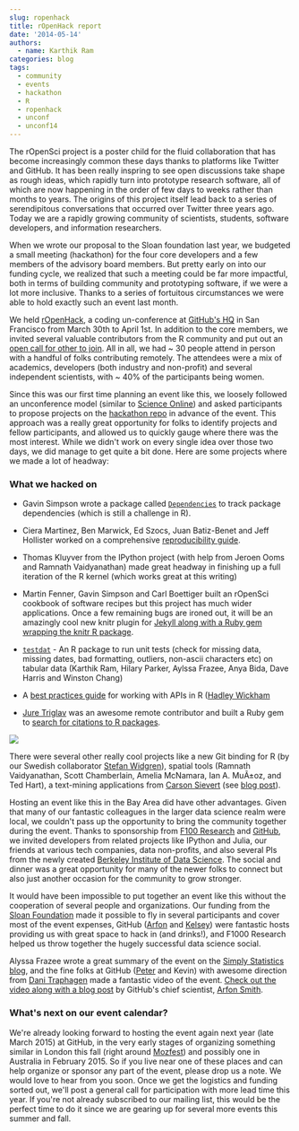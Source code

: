 ```yaml
---
slug: ropenhack
title: rOpenHack report
date: '2014-05-14'
authors:
  - name: Karthik Ram
categories: blog
tags:
  - community
  - events
  - hackathon
  - R
  - ropenhack
  - unconf
  - unconf14
---
```


The rOpenSci project is a poster child for the fluid collaboration that has become increasingly common these days thanks to platforms like Twitter and GitHub. It has been really inspring to see open discussions take shape as rough ideas, which rapidly turn into prototype research software, all of which are now happening in the order of few days to weeks rather than months to years. The origins of this project itself lead back to a series of serendipitous conversations that occurred over Twitter three years ago. Today we are a rapidly growing community of scientists, students, software developers, and information researchers.

When we wrote our proposal to the Sloan foundation last year, we budgeted a small meeting (hackathon) for the four core developers and a few members of the advisory board members. But pretty early on into our funding cycle, we realized that such a meeting could be far more impactful, both in terms of building community and prototyping software, if we were a lot more inclusive. Thanks to a series of fortuitous circumstances we were able to hold exactly such an event last month.

We held [rOpenHack](http://ropensci.github.io/hackathon/), a coding un-conference at [GitHub's HQ](https://foursquare.com/v/github-hq-30/50f75cc0e4b07201af25590d) in San Francisco from March 30th to April 1st. In addition to the core members, we invited several valuable contributors from the R community and put out an [open call for other to join](http://ropensci.org/blog/2014/02/10/ropensci-hackathon/). All in all, we had ~ 30 people attend in person with a handful of folks contributing remotely. The attendees were a mix of academics, developers (both industry and non-profit) and several independent scientists, with ~ 40% of the participants being women.

Since this was our first time planning an event like this, we loosely followed an unconference model (similar to [Science Online](http://scienceonline.com/)) and asked participants to propose projects on the [hackathon repo](https://github.com/ropensci/hackathon/issues) in advance of the event. This approach was a really great opportunity for folks to identify projects and fellow participants, and allowed us to quickly gauge where there was the most interest. While we didn't work on every single idea over those two days, we did manage to get quite a bit done. Here are some projects where we made a lot of headway:

### What we hacked on

- Gavin Simpson wrote a package called [`Dependencies`](https://github.com/ropensci/dependencies) to track package dependencies (which is still a challenge in R).

- Ciera Martinez, Ben Marwick, Ed Szocs, Juan Batiz-Benet and Jeff Hollister worked on a  comprehensive [reproducibility guide](https://github.com/ropensci/reproducibility-guide).

- Thomas Kluyver from the IPython project (with help from Jeroen Ooms and Ramnath Vaidyanathan) made great headway in finishing up a full iteration of the R kernel (which works great at this writing)

- Martin Fenner, Gavin Simpson and Carl Boettiger built an rOpenSci cookbook of software recipes but this project has much wider applications. Once a few remaining bugs are ironed out, it will be an amazingly cool new knitr plugin for [Jekyll along with a Ruby gem wrapping the knitr R package](https://github.com/ropensci/docs).

- [`testdat`](https://github.com/ropensci/testdat) - An R package to run unit tests (check for missing data, missing dates, bad formatting, outliers, non-ascii characters etc) on tabular data (Karthik Ram, Hilary Parker, Aylssa Frazee, Anya Bida, Dave Harris and Winston Chang)

- A [best practices guide](https://github.com/hadley/httr/blob/master/vignettes/api-packages.Rmd) for working with APIs in R ([Hadley Wickham](http://had.co.nz/)

- [Jure Triglav](http://www.juretriglav.si/) was an awesome remote contributor and built a Ruby gem to [search for citations to R packages](https://github.com/ScienceToolbox/code_citations).</div>

<div class="full_fig"><a href="https://www.youtube.com/watch?v=iUcm5COsKJo&nofeather=True"><img src="/assets/blog-images/2014-05-13-ropenhack/hackathon.jpg"></a></div><div class="col-sm-8 col-sm-offset-2">

There were several other really cool projects like a new Git binding for R (by our Swedish collaborator [Stefan Widgren](https://github.com/stewid)), spatial tools (Ramnath Vaidyanathan, Scott Chamberlain, Amelia McNamara, Ian A. MuÃ±oz, and Ted Hart), a text-mining applications from [Carson Sievert](http://cpsievert.github.io/) (see [blog post](http://ropensci.org/blog/2014/04/16/topic-modeling-in-R/)).

Hosting an event like this in the Bay Area did have other advantages. Given that many of our fantastic colleagues in the larger data science realm were local, we couldn't pass up the opportunity to bring the community together during the event. Thanks to sponsorship from [F100 Research](http://f1000research.com/) and [GitHub](https://github.com/), we invited developers from related projects like IPython and Julia, our friends at various tech companies, data non-profits, and also several PIs from the newly created [Berkeley Institute of Data Science](http://vcresearch.berkeley.edu/datascience/bids-launch-dec-12). The social and dinner was a great opportunity for many of the newer folks to connect but also just another occasion for the community to grow stronger.

It would have been impossible to put together an event like this without the cooperation of several people and organizations. Our funding from the [Sloan Foundation](http://www.sloan.org/) made it possible to fly in several participants and cover most of the event expenses, GitHub ([Arfon](https://github.com/arfon) and [Kelsey](https://github.com/Kelseyschimm)) were fantastic hosts providing us with great space to hack in (and drinks!), and F1000 Research helped us throw together the hugely successful data science social.

Alyssa Frazee wrote a great summary of the event on the [Simply Statistics blog](http://simplystatistics.org/2014/04/10/the-ropensci-hackathon-ropenhack/), and the fine folks at GitHub ([Peter](https://github.com/furyus) and Kevin) with awesome direction from [Dani Traphagen](http://www.dtrapezoid.com/) made a fantastic video of the event. [Check out the video along with a blog post](https://github.com/blog/1840-improving-github-for-science) by GitHub's chief scientist, [Arfon Smith](https://github.com/blog/1665-arfon-smith-is-a-githubber).

<!-- Video embed code -->

### What's next on our event calendar?

We're already looking forward to hosting the event again next year (late March 2015) at GitHub, in the very early stages of organizing something similar in London this fall (right around [Mozfest](http://2014.mozillafestival.org/)) and possibly one in Australia in February 2015. So if you live near one of these places and can help organize or sponsor any part of the event, please drop us a note. We would love to hear from you soon. Once we get the logistics and funding sorted out, we'll post a general call for participation with more lead time this year. If you're not already subscribed to our mailing list, this would be the perfect time to do it since we are gearing up for several more events this summer and fall.

